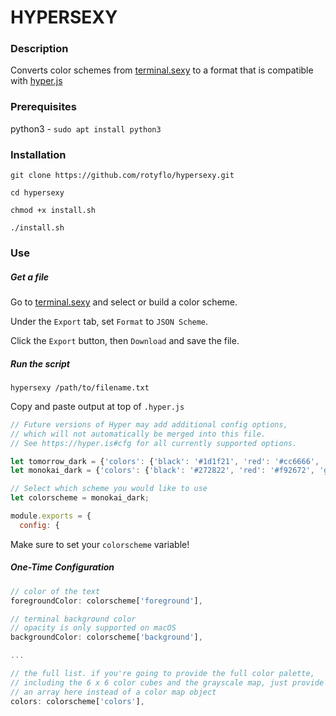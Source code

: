 # HYPERSEXY

### Description

Converts color schemes from [terminal.sexy](https://terminal.sexy/) to a format that is compatible with [hyper.js](https://hyper.is)

### Prerequisites

python3 - `sudo apt install python3`

### Installation

`git clone https://github.com/rotyflo/hypersexy.git`

`cd hypersexy`

`chmod +x install.sh`

`./install.sh`

### Use

##### Get a file

Go to [terminal.sexy](https://terminal.sexy/) and select or build a color scheme.

Under the `Export` tab, set `Format` to `JSON Scheme`.

Click the `Export` button, then `Download` and save the file.

##### Run the script

`hypersexy /path/to/filename.txt`

Copy and paste output at top of `.hyper.js`

```javascript
// Future versions of Hyper may add additional config options,
// which will not automatically be merged into this file.
// See https://hyper.is#cfg for all currently supported options.

let tomorrow_dark = {'colors': {'black': '#1d1f21', 'red': '#cc6666', 'green': '#b5bd68', 'yellow': '#f0c674', 'blue': '#81a2be', 'magenta': '#b294bb', 'cyan': '#8abeb7', 'white': '#c5c8c6', 'lightBlack': '#969896', 'lightRed': '#cc6666', 'lightGreen': '#b5bd68', 'lightYellow': '#f0c674', 'lightBlue': '#81a2be', 'lightMagenta': '#b294bb', 'lightCyan': '#8abeb7', 'lightWhite': '#ffffff'}, 'foreground': '#c5c8c6', 'background': '#1d1f21'};
let monokai_dark = {'colors': {'black': '#272822', 'red': '#f92672', 'green': '#a6e22e', 'yellow': '#f4bf75', 'blue': '#66d9ef', 'magenta': '#ae81ff', 'cyan': '#a1efe4', 'white': '#f8f8f2', 'lightBlack': '#75715e', 'lightRed': '#f92672', 'lightGreen': '#a6e22e', 'lightYellow': '#f4bf75', 'lightBlue': '#66d9ef', 'lightMagenta': '#ae81ff', 'lightCyan': '#a1efe4', 'lightWhite': '#f9f8f5'}, 'foreground': '#f8f8f2', 'background': '#272822'};

// Select which scheme you would like to use
let colorscheme = monokai_dark;

module.exports = {
  config: {
```

Make sure to set your `colorscheme` variable!

##### One-Time Configuration

```javascript
// color of the text
foregroundColor: colorscheme['foreground'],

// terminal background color
// opacity is only supported on macOS
backgroundColor: colorscheme['background'],

...

// the full list. if you're going to provide the full color palette,
// including the 6 x 6 color cubes and the grayscale map, just provide
// an array here instead of a color map object
colors: colorscheme['colors'],
```